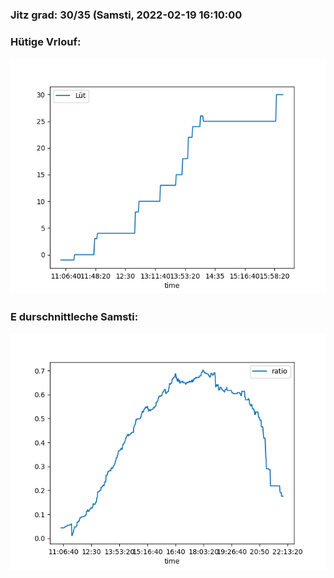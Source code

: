 ### Jitz grad: 30/35 (Samsti, 2022-02-19 16:10:00

### Hütige Vrlouf:
![Graph](Today.png)

### E durschnittleche Samsti:
![Graph](Samsti.png)